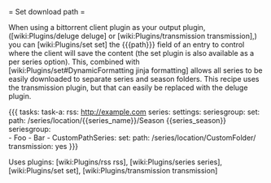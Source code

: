 = Set download path =

When using a bittorrent client plugin as your output plugin, ([wiki:Plugins/deluge deluge] or [wiki:Plugins/transmission transmission],) you can [wiki:Plugins/set set] the {{{path}}} field of an entry to control where the client will save the content (the set plugin is also available as a per series option). This, combined with [wiki:Plugins/set#DynamicFormatting jinja formatting] allows all series to be easily downloaded to separate series and season folders. This recipe uses the transmission plugin, but that can easily be replaced with the deluge plugin.

{{{
tasks:
  task-a:
    rss: http://example.com
    series:
      settings:
        seriesgroup:
          set:
            path: /series/location/{{series_name}}/Season {{series_season}}
      seriesgroup:    
        - Foo
        - Bar
        - CustomPathSeries:
            set:
              path: /series/location/CustomFolder/
    transmission: yes
}}}

Uses plugins: [wiki:Plugins/rss rss], [wiki:Plugins/series series], [wiki:Plugins/set set], [wiki:Plugins/transmission transmission]